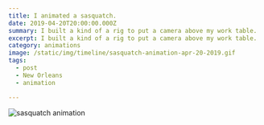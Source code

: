 ```yaml
---
title: I animated a sasquatch.
date: 2019-04-20T20:00:00.000Z
summary: I built a kind of a rig to put a camera above my work table.
excerpt: I built a kind of a rig to put a camera above my work table.
category: animations
image: /static/img/timeline/sasquatch-animation-apr-20-2019.gif
tags:
  - post
  - New Orleans
  - animation

---
```


![sasquatch animation](/static/img/animations/sasquatch-animation-apr-20-2019.gif)
